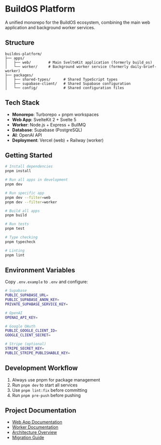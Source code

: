 # BuildOS Platform

A unified monorepo for the BuildOS ecosystem, combining the main web application and background worker services.

## Structure

```
buildos-platform/
├── apps/
│   ├── web/        # Main SvelteKit application (formerly build_os)
│   └── worker/     # Background worker service (formerly daily-brief-worker)
├── packages/
│   ├── shared-types/      # Shared TypeScript types
│   ├── supabase-client/   # Shared Supabase configuration
│   └── config/            # Shared configuration files
```

## Tech Stack

- **Monorepo**: Turborepo + pnpm workspaces
- **Web App**: SvelteKit 2 + Svelte 5
- **Worker**: Node.js + Express + BullMQ
- **Database**: Supabase (PostgreSQL)
- **AI**: OpenAI API
- **Deployment**: Vercel (web) + Railway (worker)

## Getting Started

```bash
# Install dependencies
pnpm install

# Run all apps in development
pnpm dev

# Run specific app
pnpm dev --filter=web
pnpm dev --filter=worker

# Build all apps
pnpm build

# Run tests
pnpm test

# Type checking
pnpm typecheck

# Linting
pnpm lint
```

## Environment Variables

Copy `.env.example` to `.env` and configure:

```bash
# Supabase
PUBLIC_SUPABASE_URL=
PUBLIC_SUPABASE_ANON_KEY=
PRIVATE_SUPABASE_SERVICE_KEY=

# OpenAI
OPENAI_API_KEY=

# Google OAuth
PUBLIC_GOOGLE_CLIENT_ID=
GOOGLE_CLIENT_SECRET=

# Stripe (optional)
STRIPE_SECRET_KEY=
PUBLIC_STRIPE_PUBLISHABLE_KEY=
```

## Development Workflow

1. Always use pnpm for package management
2. Run `pnpm dev` to start all services
3. Use `pnpm lint:fix` before committing
4. Run `pnpm pre-push` before pushing

## Project Documentation

- [Web App Documentation](./apps/web/README.md)
- [Worker Documentation](./apps/worker/README.md)
- [Architecture Overview](./docs/ARCHITECTURE.md)
- [Migration Guide](./MIGRATION_GUIDE.md)
